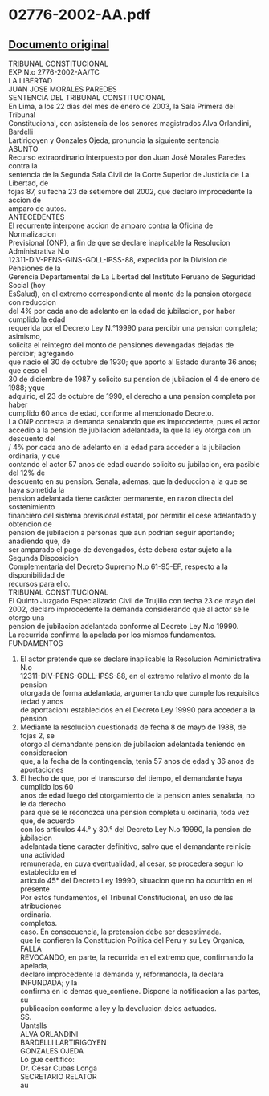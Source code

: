
02776-2002-AA.pdf
=================
  
[Documento original](https://tc.gob.pe/jurisprudencia/2003/02776-2002-AA.pdf)  
---  
TRIBUNAL CONSTITUCIONAL  
EXP N.o 2776-2002-AA/TC  
LA LIBERTAD  
JUAN JOSE MORALES PAREDES  
SENTENCIA DEL TRIBUNAL CONSTITUCIONAL  
En Lima, a los 22 dias del mes de enero de 2003, la Sala Primera del Tribunal  
Constitucional, con asistencia de los senores magistrados Alva Orlandini, Bardelli  
Lartirigoyen y Gonzales Ojeda, pronuncia la siguiente sentencia  
ASUNTO  
Recurso extraordinario interpuesto por don Juan José Morales Paredes contra la  
sentencia de la Segunda Sala Civil de la Corte Superior de Justicia de La Libertad, de  
fojas 87, su fecha 23 de setiembre del 2002, que declaro improcedente la accion de  
amparo de autos.  
ANTECEDENTES  
El recurrente interpone accion de amparo contra la Oficina de Normalizacion  
Previsional (ONP), a fin de que se declare inaplicable la Resolucion Administrativa N.o  
12311-DIV-PENS-GINS-GDLL-IPSS-88, expedida por la Division de Pensiones de la  
Gerencia Departamental de La Libertad del Instituto Peruano de Seguridad Social (hoy  
EsSalud), en el extremo correspondiente al monto de la pension otorgada con reduccion  
del 4% por cada ano de adelanto en la edad de jubilacion, por haber cumplido la edad  
requerida por el Decreto Ley N.°19990 para percibir una pension completa; asimismo,  
solicita el reintegro del monto de pensiones devengadas dejadas de percibir; agregando  
que nacio el 30 de octubre de 1930; que aporto al Estado durante 36 anos; que ceso el  
30 de diciembre de 1987 y solicito su pension de jubilacion el 4 de enero de 1988; yque  
adquirio, el 23 de octubre de 1990, el derecho a una pension completa por haber  
cumplido 60 anos de edad, conforme al mencionado Decreto.  
La ONP contesta la demanda senalando que es improcedente, pues el actor  
accedio a la pension de jubilacion adelantada, la que la ley otorga con un descuento del  
/ 4% por cada ano de adelanto en la edad para acceder a la jubilacion ordinaria, y que  
contando el actor 57 anos de edad cuando solicito su jubilacion, era pasible del 12% de  
descuento en su pension. Senala, ademas, que la deduccion a la que se haya sometida la  
pension adelantada tiene carâcter permanente, en razon directa del sostenimiento  
financiero del sistema previsional estatal, por permitir el cese adelantado y obtencion de  
pension de jubilacion a personas que aun podrian seguir aportando; anadiendo que, de  
ser amparado el pago de devengados, éste debera estar sujeto a la Segunda Disposicion  
Complementaria del Decreto Supremo N.o 61-95-EF, respecto a la disponibilidad de  
recursos para ello.  
TRIBUNAL CONSTITUCIONAL  
El Quinto Juzgado Especializado Civil de Trujillo con fecha 23 de mayo del  
2002, declaro improcedente la demanda considerando que al actor se le otorgo una  
pension de jubilacion adelantada conforme al Decreto Ley N.o 19990.  
La recurrida confirma la apelada por los mismos fundamentos.  
FUNDAMENTOS  
1. El actor pretende que se declare inaplicable la Resolucion Administrativa N.o  
12311-DIV-PENS-GDLL-IPSS-88, en el extremo relativo al monto de la pension  
otorgada de forma adelantada, argumentando que cumple los requisitos (edad y anos  
de aportacion) establecidos en el Decreto Ley 19990 para acceder a la pension  
2. Mediante la resolucion cuestionada de fecha 8 de mayo de 1988, de fojas 2, se  
otorgo al demandante pension de jubilacion adelantada teniendo en consideracion  
que, a la fecha de la contingencia, tenia 57 anos de edad y 36 anos de aportaciones  
3. El hecho de que, por el transcurso del tiempo, el demandante haya cumplido los 60  
anos de edad luego del otorgamiento de la pension antes senalada, no le da derecho  
para que se le reconozca una pension completa u ordinaria, toda vez que, de acuerdo  
con los articulos 44.° y 80.° del Decreto Ley N.o 19990, la pension de jubilacion  
adelantada tiene caracter definitivo, salvo que el demandante reinicie una actividad  
remunerada, en cuya eventualidad, al cesar, se procedera segun lo establecido en el  
articulo 45° del Decreto Ley 19990, situacion que no ha ocurrido en el presente  
Por estos fundamentos, el Tribunal Constitucional, en uso de las atribuciones  
ordinaria.  
completos.  
caso. En consecuencia, la pretension debe ser desestimada.  
que le confieren la Constitucion Politica del Peru y su Ley Organica,  
FALLA  
REVOCANDO, en parte, la recurrida en el extremo que, confirmando la apelada,  
declaro improcedente la demanda y, reformandola, la declara INFUNDADA; y la  
confirma en lo demas que_contiene. Dispone la notificacion a las partes, su  
publicacion conforme a ley y la devolucion delos actuados.  
SS.  
Uantslls  
ALVA ORLANDINI  
BARDELLI LARTIRIGOYEN  
GONZALES OJEDA  
Lo gue certifico:  
Dr. César Cubas Longa  
SECRETARIO RELATOR  
au